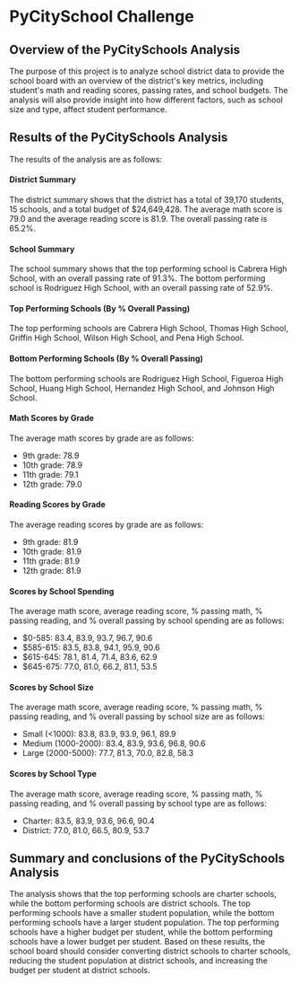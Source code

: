 

# PyCitySchool Challenge

## Overview of the PyCitySchools Analysis
The purpose  of this project is to analyze school district data to provide the school board with an overview of the district's key metrics, including student's math and reading scores, passing rates, and school budgets. The analysis will also provide insight into how different factors, such as school size and type, affect student performance.

## Results of the PyCitySchools Analysis 

The results of the analysis are as follows:

#### District Summary
The district summary shows that the district has a total of 39,170 students, 15 schools, and a total budget of $24,649,428. The average math score is 79.0 and the average reading score is 81.9. The overall passing rate is 65.2%.

#### School Summary
The school summary shows that the top performing school is Cabrera High School, with an overall passing rate of 91.3%. The bottom performing school is Rodriguez High School, with an overall passing rate of 52.9%.

#### Top Performing Schools (By % Overall Passing)
The top performing schools are Cabrera High School, Thomas High School, Griffin High School, Wilson High School, and Pena High School.

#### Bottom Performing Schools (By % Overall Passing)
The bottom performing schools are Rodriguez High School, Figueroa High School, Huang High School, Hernandez High School, and Johnson High School.

#### Math Scores by Grade 
The average math scores by grade are as follows:
- 9th grade: 78.9
- 10th grade: 78.9
- 11th grade: 79.1
- 12th grade: 79.0

#### Reading Scores by Grade
The average reading scores by grade are as follows:
- 9th grade: 81.9
- 10th grade: 81.9
- 11th grade: 81.9
- 12th grade: 81.9


#### Scores by School Spending
The average math score, average reading score, % passing math, % passing reading, and % overall passing by school spending are as follows:
- $0-585: 83.4, 83.9, 93.7, 96.7, 90.6
- $585-615: 83.5, 83.8, 94.1, 95.9, 90.6
- $615-645: 78.1, 81.4, 71.4, 83.6, 62.9
- $645-675: 77.0, 81.0, 66.2, 81.1, 53.5

#### Scores by School Size
The average math score, average reading score, % passing math, % passing reading, and % overall passing by school size are as follows:
- Small (<1000): 83.8, 83.9, 93.9, 96.1, 89.9
- Medium (1000-2000): 83.4, 83.9, 93.6, 96.8, 90.6
- Large (2000-5000): 77.7, 81.3, 70.0, 82.8, 58.3

#### Scores by School Type

The average math score, average reading score, % passing math, % passing reading, and % overall passing by school type are as follows:
- Charter: 83.5, 83.9, 93.6, 96.6, 90.4
- District: 77.0, 81.0, 66.5, 80.9, 53.7


## Summary and conclusions of the PyCitySchools Analysis
The analysis shows that the top performing schools are charter schools, while the bottom performing schools are district schools. The top performing schools have a smaller student population, while the bottom performing schools have a larger student population. The top performing schools have a higher budget per student, while the bottom performing schools have a lower budget per student. Based on these results, the school board should consider converting district schools to charter schools, reducing the student population at district schools, and increasing the budget per student at district schools. 

